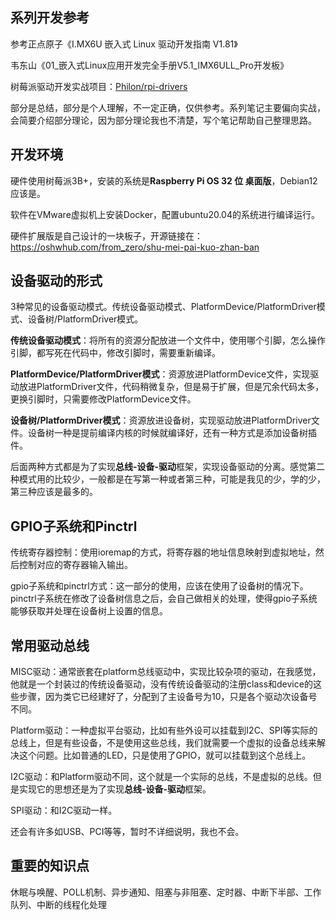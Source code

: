 ## 系列开发参考

参考正点原子《I.MX6U 嵌入式 Linux 驱动开发指南 V1.81》

韦东山《01_嵌入式Linux应用开发完全手册V5.1_IMX6ULL_Pro开发板》

树莓派驱动开发实战项目：[Philon/rpi-drivers](https://github.com/Philon/rpi-drivers)

部分是总结，部分是个人理解，不一定正确，仅供参考。系列笔记主要偏向实战，会简要介绍部分理论，因为部分理论我也不清楚，写个笔记帮助自己整理思路。
## 开发环境

硬件使用树莓派3B+，安装的系统是**Raspberry Pi OS 32 位 桌面版**，Debian12应该是。

软件在VMware虚拟机上安装Docker，配置ubuntu20.04的系统进行编译运行。

硬件扩展版是自己设计的一块板子，开源链接在：https://oshwhub.com/from_zero/shu-mei-pai-kuo-zhan-ban

## 设备驱动的形式

3种常见的设备驱动模式。传统设备驱动模式、PlatformDevice/PlatformDriver模式、设备树/PlatformDriver模式。

**传统设备驱动模式**：将所有的资源分配放进一个文件中，使用哪个引脚，怎么操作引脚，都写死在代码中，修改引脚时，需要重新编译。

**PlatformDevice/PlatformDriver模式**：资源放进PlatformDevice文件，实现驱动放进PlatformDriver文件，代码稍微复杂，但是易于扩展，但是冗余代码太多，更换引脚时，只需要修改PlatformDevice文件。

**设备树/PlatformDriver模式**：资源放进设备树，实现驱动放进PlatformDriver文件。设备树一种是提前编译内核的时候就编译好，还有一种方式是添加设备树插件。

后面两种方式都是为了实现**总线-设备-驱动**框架，实现设备驱动的分离。感觉第二种模式用的比较少，一般都是在写第一种或者第三种，可能是我见的少，学的少，第三种应该是最多的。
## GPIO子系统和Pinctrl

传统寄存器控制：使用ioremap的方式，将寄存器的地址信息映射到虚拟地址，然后控制对应的寄存器输入输出。

gpio子系统和pinctrl方式：这一部分的使用，应该在使用了设备树的情况下。pinctrl子系统在修改了设备树信息之后，会自己做相关的处理，使得gpio子系统能够获取并处理在设备树上设置的信息。
## 常用驱动总线

MISC驱动：通常嵌套在platform总线驱动中，实现比较杂项的驱动，在我感觉，他就是一个封装过的传统设备驱动，没有传统设备驱动的注册class和device的这些步骤，因为类它已经建好了，分配到了主设备号为10，只是各个驱动次设备号不同。

Platform驱动：一种虚拟平台驱动，比如有些外设可以挂载到I2C、SPI等实际的总线上，但是有些设备，不是使用这些总线，我们就需要一个虚拟的设备总线来解决这个问题。比如普通的LED，只是使用了GPIO，就可以挂载到这个总线上。

I2C驱动：和Platform驱动不同，这个就是一个实际的总线，不是虚拟的总线。但是实现它的思想还是为了实现**总线-设备-驱动**框架。

SPI驱动：和I2C驱动一样。

还会有许多如USB、PCI等等，暂时不详细说明，我也不会。

## 重要的知识点

休眠与唤醒、POLL机制、异步通知、阻塞与非阻塞、定时器、中断下半部、工作队列、中断的线程化处理



